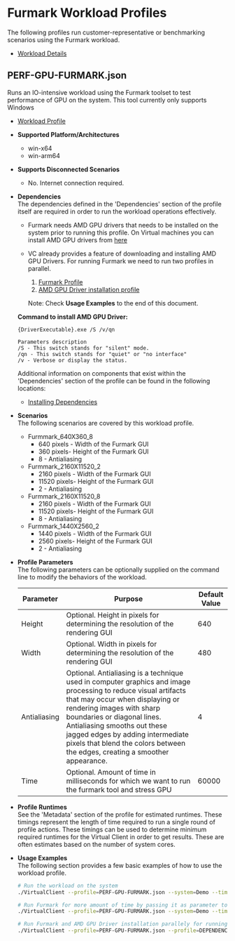 ﻿# Furmark Workload Profiles
The following profiles run customer-representative or benchmarking scenarios using the Furmark workload.  

* [Workload Details](./furmark.md)  

## PERF-GPU-FURMARK.json
Runs an IO-intensive workload using the Furmark toolset to test performance of GPU on the system. This tool currently only supports
Windows

* [Workload Profile](https://github.com/microsoft/VirtualClient/blob/main/src/VirtualClient/VirtualClient.Main/profiles/PERF-GPU-FURMARK.json) 


* **Supported Platform/Architectures**  
  * win-x64
  * win-arm64

* **Supports Disconnected Scenarios**  
  * No. Internet connection required.

* **Dependencies**  
  The dependencies defined in the 'Dependencies' section of the profile itself are required in order to run the workload operations effectively.
  * Furmark needs AMD GPU drivers that needs to be installed on the system prior to running this profile. 
  On Virtual machines you can install AMD GPU drivers from [here](https://go.microsoft.com/fwlink/?linkid=2234555)

  * VC already provides a feature of downloading and installing AMD GPU Drivers. For running Furmark we need to run two profiles in parallel.
      1. [Furmark Profile](https://github.com/microsoft/VirtualClient/blob/main/src/VirtualClient/VirtualClient.Main/profiles/PERF-GPU-FURMARK.json)
      2. [AMD GPU Driver installation profile](https://github.com/microsoft/VirtualClient/blob/main/src/VirtualClient/VirtualClient.Main/profiles/DEPENDENCY-AMD-GPU-DRIVER.json)

      Note: Check **Usage Examples** to the end of this document.
  
  **Command to install AMD GPU Driver:**
  ```
  {DriverExecutable}.exe /S /v/qn

  Parameters description
  /S - This switch stands for "silent" mode.
  /qn - This switch stands for "quiet" or "no interface" 
  /v - Verbose or display the status.
  ```


  Additional information on components that exist within the 'Dependencies' section of the profile can be found in the following locations:
  * [Installing Dependencies](https://microsoft.github.io/VirtualClient/docs/category/dependencies/)

* **Scenarios**  
  The following scenarios are covered by this workload profile. 

  * Furmmark_640X360_8
    * 640 pixels - Width of the Furmark GUI
    * 360 pixels- Height of the Furmark GUI
    * 8 - Antialiasing
  * Furmmark_2160X11520_2
    * 2160 pixels - Width of the Furmark GUI
    * 11520 pixels- Height of the Furmark GUI
    * 2 - Antialiasing
  * Furmmark_2160X11520_8
    * 2160 pixels - Width of the Furmark GUI
    * 11520 pixels- Height of the Furmark GUI
    * 8 - Antialiasing
  * Furmmark_1440X2560_2
    * 1440 pixels - Width of the Furmark GUI
    * 2560 pixels- Height of the Furmark GUI
    * 2 - Antialiasing
  

* **Profile Parameters**  
  The following parameters can be optionally supplied on the command line to modify the behaviors of the workload.

  | Parameter                 | Purpose                                                                         | Default Value |
  |---------------------------|---------------------------------------------------------------------------------|---------------|
  | Height             | Optional. Height in pixels for determining the resolution of the rendering GUI | 640 |
  | Width              | Optional. Width in pixels for determining the resolution of the rendering GUI | 480 |
  | Antialiasing       | Optional. Antialiasing is a technique used in computer graphics and image processing to reduce visual artifacts that may occur when displaying or rendering images with sharp boundaries or diagonal lines. Antialiasing smooths out these jagged edges by adding intermediate pixels that blend the colors between the edges, creating a smoother appearance.| 4 |
  | Time               | Optional. Amount of time in milliseconds for which we want to run the furmark tool and stress GPU | 60000 |

* **Profile Runtimes**  
  See the 'Metadata' section of the profile for estimated runtimes. These timings represent the length of time required to run a single round of profile 
  actions. These timings can be used to determine minimum required runtimes for the Virtual Client in order to get results. These are often estimates based on the
  number of system cores. 

* **Usage Examples**  
  The following section provides a few basic examples of how to use the workload profile. 

  ``` bash
  # Run the workload on the system
  ./VirtualClient --profile=PERF-GPU-FURMARK.json --system=Demo --timeout=1440 --packageStore="{BlobConnectionString|SAS Uri}"

  # Run Furmark for more amount of time by passing it as parameter to the command line.
  ./VirtualClient --profile=PERF-GPU-FURMARK.json --system=Demo --timeout=1440 --packageStore="{BlobConnectionString|SAS Uri}" --parameters=Time=120000

  # Run Furmark and AMD GPU Driver installation parallely for running experiments through Juno or automation purposes. 
  ./VirtualClient --profile=PERF-GPU-FURMARK.json --profile=DEPENDENCY-AMD-GPU-DRIVER.json --system=Demo --timeout=1440 --packageStore="{BlobConnectionString|SAS Uri}" --parameters=Time=120000